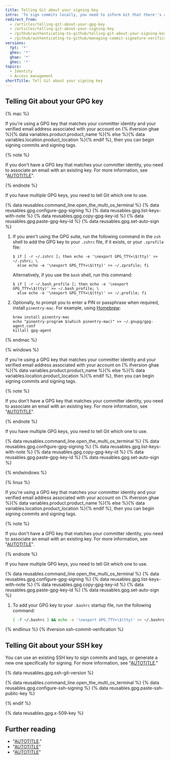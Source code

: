 ```yaml
---
title: Telling Git about your signing key
intro: 'To sign commits locally, you need to inform Git that there''s a GPG{% ifversion ssh-commit-verification %}, SSH,{% endif %} or X.509 key you''d like to use.'
redirect_from:
  - /articles/telling-git-about-your-gpg-key
  - /articles/telling-git-about-your-signing-key
  - /github/authenticating-to-github/telling-git-about-your-signing-key
  - /github/authenticating-to-github/managing-commit-signature-verification/telling-git-about-your-signing-key
versions:
  fpt: '*'
  ghes: '*'
  ghae: '*'
  ghec: '*'
topics:
  - Identity
  - Access management
shortTitle: Tell Git about your signing key
---
```


## Telling Git about your GPG key

{% mac %}

If you're using a GPG key that matches your committer identity and your verified email address associated with your account on {% ifversion ghae %}{% data variables.product.product_name %}{% else %}{% data variables.location.product_location %}{% endif %}, then you can begin signing commits and signing tags.

{% note %}

If you don't have a GPG key that matches your committer identity, you need to associate an email with an existing key. For more information, see "[AUTOTITLE](/authentication/managing-commit-signature-verification/associating-an-email-with-your-gpg-key)".

{% endnote %}

If you have multiple GPG keys, you need to tell Git which one to use.

{% data reusables.command_line.open_the_multi_os_terminal %}
{% data reusables.gpg.configure-gpg-signing %}
{% data reusables.gpg.list-keys-with-note %}
{% data reusables.gpg.copy-gpg-key-id %}
{% data reusables.gpg.paste-gpg-key-id %}
{% data reusables.gpg.set-auto-sign %}
1. If you aren't using the GPG suite, run the following command in the `zsh` shell to add the GPG key to your `.zshrc` file, if it exists, or your `.zprofile` file:
   ```shell
   $ if [ -r ~/.zshrc ]; then echo -e '\nexport GPG_TTY=\$(tty)' >> ~/.zshrc; \
     else echo -e '\nexport GPG_TTY=\$(tty)' >> ~/.zprofile; fi
   ```
   Alternatively, if you use the `bash` shell, run this command:
   ```shell
   $ if [ -r ~/.bash_profile ]; then echo -e '\nexport GPG_TTY=\$(tty)' >> ~/.bash_profile; \
     else echo -e '\nexport GPG_TTY=\$(tty)' >> ~/.profile; fi
   ```
1. Optionally, to prompt you to enter a PIN or passphrase when required, install `pinentry-mac`. For example, using [Homebrew](https://brew.sh/):
   ```shell
   brew install pinentry-mac
   echo "pinentry-program $(which pinentry-mac)" >> ~/.gnupg/gpg-agent.conf
   killall gpg-agent
   ```

{% endmac %}

{% windows %}

If you're using a GPG key that matches your committer identity and your verified email address associated with your account on {% ifversion ghae %}{% data variables.product.product_name %}{% else %}{% data variables.location.product_location %}{% endif %}, then you can begin signing commits and signing tags.

{% note %}

If you don't have a GPG key that matches your committer identity, you need to associate an email with an existing key. For more information, see "[AUTOTITLE](/authentication/managing-commit-signature-verification/associating-an-email-with-your-gpg-key)".

{% endnote %}

If you have multiple GPG keys, you need to tell Git which one to use.

{% data reusables.command_line.open_the_multi_os_terminal %}
{% data reusables.gpg.configure-gpg-signing %}
{% data reusables.gpg.list-keys-with-note %}
{% data reusables.gpg.copy-gpg-key-id %}
{% data reusables.gpg.paste-gpg-key-id %}
{% data reusables.gpg.set-auto-sign %}

{% endwindows %}

{% linux %}

If you're using a GPG key that matches your committer identity and your verified email address associated with your account on {% ifversion ghae %}{% data variables.product.product_name %}{% else %}{% data variables.location.product_location %}{% endif %}, then you can begin signing commits and signing tags.

{% note %}

If you don't have a GPG key that matches your committer identity, you need to associate an email with an existing key. For more information, see "[AUTOTITLE](/authentication/managing-commit-signature-verification/associating-an-email-with-your-gpg-key)".

{% endnote %}

If you have multiple GPG keys, you need to tell Git which one to use.

{% data reusables.command_line.open_the_multi_os_terminal %}
{% data reusables.gpg.configure-gpg-signing %}
{% data reusables.gpg.list-keys-with-note %}
{% data reusables.gpg.copy-gpg-key-id %}
{% data reusables.gpg.paste-gpg-key-id %}
{% data reusables.gpg.set-auto-sign %}
1. To add your GPG key to your `.bashrc` startup file, run the following command:
   ```bash
   [ -f ~/.bashrc ] && echo -e '\nexport GPG_TTY=\$(tty)' >> ~/.bashrc
   ```
{% endlinux %}
{% ifversion ssh-commit-verification %}

## Telling Git about your SSH key

You can use an existing SSH key to sign commits and tags, or generate a new one specifically for signing. For more information, see "[AUTOTITLE](/authentication/connecting-to-github-with-ssh/generating-a-new-ssh-key-and-adding-it-to-the-ssh-agent)."

{% data reusables.gpg.ssh-git-version %}

{% data reusables.command_line.open_the_multi_os_terminal %}
{% data reusables.gpg.configure-ssh-signing %}
{% data reusables.gpg.paste-ssh-public-key %}

{% endif %}

{% data reusables.gpg.x-509-key %}
## Further reading

- "[AUTOTITLE](/authentication/connecting-to-github-with-ssh/adding-a-new-ssh-key-to-your-github-account)."
- "[AUTOTITLE](/authentication/managing-commit-signature-verification/signing-commits)"
- "[AUTOTITLE](/authentication/managing-commit-signature-verification/signing-tags)"
